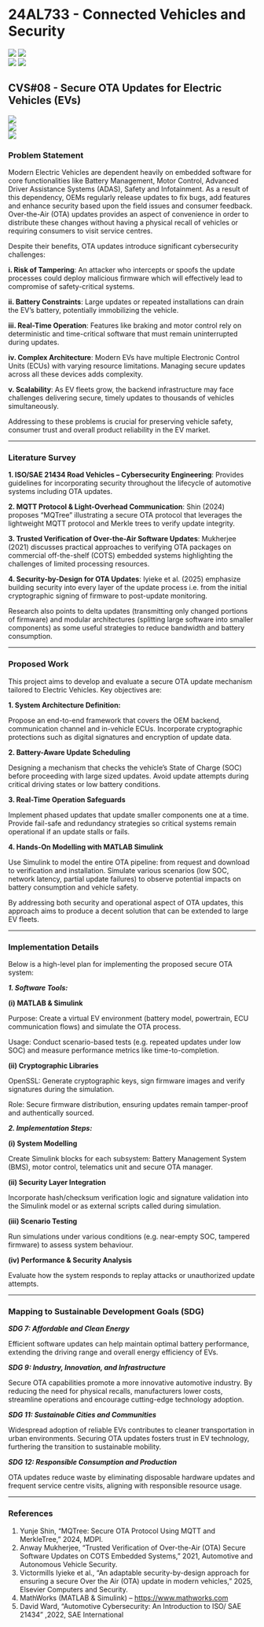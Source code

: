# 24AL733 - Connected Vehicles and Security 
![](https://img.shields.io/badge/PG-blue) ![](https://img.shields.io/badge/Subject-CVS-blue) <br/>
![](https://img.shields.io/badge/Lecture-3-orange) ![](https://img.shields.io/badge/Credits-3-orange) 

## CVS#08 - Secure OTA Updates for Electric Vehicles (EVs)
![](https://img.shields.io/badge/Member-Shriram_Rajaraman-gold) <br/> 
![](https://img.shields.io/badge/SDG-TBD-darkgreen) <br/> 
![](https://img.shields.io/badge/Reviewed-14th_Feb_2025-brown) 

### Problem Statement

Modern Electric Vehicles are dependent heavily on embedded software for core functionalities like Battery Management, Motor Control, Advanced Driver Assistance Systems (ADAS), Safety and Infotainment. 
As a result of this dependency, OEMs regularly release updates to fix bugs, add features and enhance security based upon the field issues and consumer feedback. 
Over-the-Air (OTA) updates provides an aspect of convenience in order to distribute these changes without having a physical recall of vehicles or requiring consumers to visit service centres.

Despite their benefits, OTA updates introduce significant cybersecurity challenges:

**i. Risk of Tampering**: An attacker who intercepts or spoofs the update processes could deploy malicious firmware which will effectively lead to compromise of safety-critical systems.

**ii. Battery Constraints**: Large updates or repeated installations can drain the EV’s battery, potentially immobilizing the vehicle.

**iii. Real-Time Operation**: Features like braking and motor control rely on deterministic and time-critical software that must remain uninterrupted during updates.

**iv. Complex Architecture**: Modern EVs have multiple Electronic Control Units (ECUs) with varying resource limitations. Managing secure updates across all these devices adds complexity.

**v. Scalability**: As EV fleets grow, the backend infrastructure may face challenges delivering secure, timely updates to thousands of vehicles simultaneously.

Addressing to these problems is crucial for preserving vehicle safety, consumer trust and overall product reliability in the EV market.

---

### Literature Survey

**1. ISO/SAE 21434 Road Vehicles – Cybersecurity Engineering**: Provides guidelines for incorporating security throughout the lifecycle of automotive systems including OTA updates.

**2. MQTT Protocol & Light-Overhead Communication**: Shin (2024) proposes “MQTree” illustrating a secure OTA protocol that leverages the lightweight MQTT protocol and Merkle trees to verify update integrity.

**3. Trusted Verification of Over-the-Air Software Updates**: Mukherjee (2021) discusses practical approaches to verifying OTA packages on commercial off-the-shelf (COTS) embedded systems highlighting the challenges of limited processing resources.

**4. Security-by-Design for OTA Updates**: Iyieke et al. (2025) emphasize building security into every layer of the update process i.e. from the initial cryptographic signing of firmware to post-update monitoring.

Research also points to delta updates (transmitting only changed portions of firmware) and modular architectures (splitting large software into smaller components) as some useful strategies to reduce bandwidth and battery consumption.


---

### Proposed Work

This project aims to develop and evaluate a secure OTA update mechanism tailored to Electric Vehicles. Key objectives are:

**1. System Architecture Definition:**

Propose an end-to-end framework that covers the OEM backend, communication channel and in-vehicle ECUs. 
Incorporate cryptographic protections such as digital signatures and encryption of update data.

**2. Battery-Aware Update Scheduling**

Designing a mechanism that checks the vehicle’s State of Charge (SOC) before proceeding with large sized updates. 
Avoid update attempts during critical driving states or low battery conditions.

**3. Real-Time Operation Safeguards**

Implement phased updates that update smaller components one at a time.
Provide fail-safe and redundancy strategies so critical systems remain operational if an update stalls or fails.

**4. Hands-On Modelling with MATLAB Simulink**

Use Simulink to model the entire OTA pipeline: from request and download to verification and installation.
Simulate various scenarios (low SOC, network latency, partial update failures) to observe potential impacts on battery consumption and vehicle safety.

By addressing both security and operational aspect of OTA updates, this approach aims to produce a decent solution that can be extended to large EV fleets.


---

### Implementation Details

Below is a high-level plan for implementing the proposed secure OTA system:

***1. Software Tools:***

**(i) MATLAB & Simulink**

Purpose: Create a virtual EV environment (battery model, powertrain, ECU communication flows) and simulate the OTA process.

Usage: Conduct scenario-based tests (e.g. repeated updates under low SOC) and measure performance metrics like time-to-completion.

**(ii) Cryptographic Libraries**

OpenSSL: Generate cryptographic keys, sign firmware images and verify signatures during the simulation.

Role: Secure firmware distribution, ensuring updates remain tamper-proof and authentically sourced. 

***2. Implementation Steps:***

**(i) System Modelling**

Create Simulink blocks for each subsystem: Battery Management System (BMS), motor control, telematics unit and secure OTA manager.

**(ii) Security Layer Integration**

Incorporate hash/checksum verification logic and signature validation into the Simulink model or as external scripts called during simulation.

**(iii) Scenario Testing**

Run simulations under various conditions (e.g. near-empty SOC, tampered firmware) to assess system behaviour.

**(iv) Performance & Security Analysis**

Evaluate how the system responds to replay attacks or unauthorized update attempts.


---


### Mapping to Sustainable Development Goals (SDG)

***SDG 7: Affordable and Clean Energy***

Efficient software updates can help maintain optimal battery performance, extending the driving range and overall energy efficiency of EVs.

***SDG 9: Industry, Innovation, and Infrastructure***

Secure OTA capabilities promote a more innovative automotive industry. 
By reducing the need for physical recalls, manufacturers lower costs, streamline operations and encourage cutting-edge technology adoption.

***SDG 11: Sustainable Cities and Communities***

Widespread adoption of reliable EVs contributes to cleaner transportation in urban environments. Securing OTA updates fosters trust in EV technology, furthering the transition to sustainable mobility.

***SDG 12: Responsible Consumption and Production***

OTA updates reduce waste by eliminating disposable hardware updates and frequent service centre visits, aligning with responsible resource usage.


---

### References

1.	Yunje Shin, “MQTree: Secure OTA Protocol Using MQTT and MerkleTree,” 2024, MDPI.
2.	Anway Mukherjee, “Trusted Verification of Over-the-Air (OTA) Secure Software Updates on COTS Embedded Systems,” 2021, Automotive and Autonomous Vehicle Security.
3.	Victormills Iyieke et al., “An adaptable security-by-design approach for ensuring a secure Over the Air (OTA) update in modern vehicles,” 2025, Elsevier Computers and Security.
4.	MathWorks (MATLAB & Simulink) – https://www.mathworks.com
5.	David Ward, “Automotive Cybersecurity: An Introduction to ISO/ SAE 21434” ,2022, SAE International 
